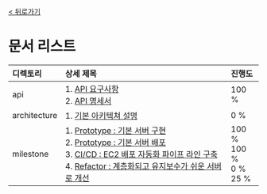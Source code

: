 [< 뒤로가기](https://github.com/unchaptered/hanghae-backend-1)

# 문서 리스트

| 디렉토리      | 상세 제목 | 진행도 |
| :----------- | :-------- | :---- |
| api          | 1. [API 요구사항](https://github.com/unchaptered/hanghae-backend-1/blob/main/docs/api/API-REQUIREMENTS.md) <br> 2. [API 명세서](https://github.com/unchaptered/hanghae-backend-1/blob/main/docs/api/API-STATEMENTS.md) | 100 % |
| architecture | 1. [기본 아키텍쳐 설명](https://github.com/unchaptered/hanghae-backend-1/blob/main/docs/architecture/ARCHITECTURE.md) | 0 % |
| milestone    | 1. [Prototype : 기본 서버 구현](https://github.com/unchaptered/hanghae-backend-1/blob/main/docs/milestone/Prototype%20-%20%EA%B8%B0%EB%B3%B8%20%EC%84%9C%EB%B2%84%20%EA%B5%AC%ED%98%84.md) <br> 2. [Prototype : 기본 서버 배포](https://github.com/unchaptered/hanghae-backend-1/blob/main/docs/milestone/Prototype%20-%20%EA%B8%B0%EB%B3%B8%20%EC%84%9C%EB%B2%84%20%EB%B0%B0%ED%8F%AC.md) <br> 3. [CI/CD : EC2 배포 자동화 파이프 라인 구축](https://github.com/unchaptered/hanghae-backend-1/blob/main/docs/milestone/CI%20CD%20-%20EC2%20%EB%B0%B0%ED%8F%AC%20%EC%9E%90%EB%8F%99%ED%99%94%20%ED%8C%8C%EC%9D%B4%ED%94%84%20%EB%9D%BC%EC%9D%B8%20%EA%B5%AC%EC%B6%95.md) <br> 4. [Refactor : 계층화되고 유지보수가 쉬운 서버로 개선](https://github.com/unchaptered/hanghae-backend-1/blob/main/docs/milestone/Refactor%20-%20%EA%B3%84%EC%B8%B5%ED%99%94%EB%90%98%EA%B4%B4%20%EC%9C%A0%EC%A7%80%EB%B3%B4%EC%88%98%EA%B0%80%20%EC%89%AC%EC%9A%B4%20%EC%84%9C%EB%B2%84%EB%A1%9C%20%EA%B0%9C%EC%84%A0.md) | 100 % <br> 100 % <br> 0 % <br> 25 % |

